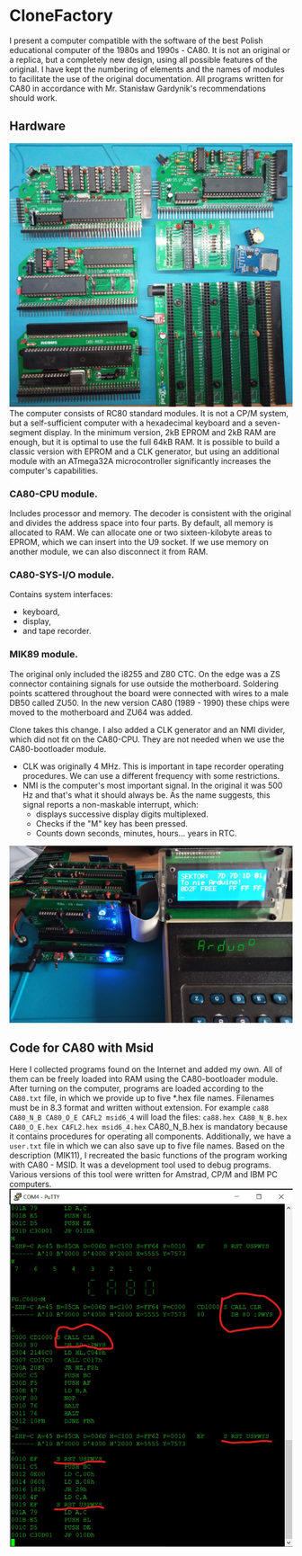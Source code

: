 # CloneFactory

I present a computer compatible with the software of the best Polish educational computer of the 1980s and 1990s - CA80. 
It is not an original or a replica, but a completely new design, using all possible features of the original. 
I have kept the numbering of elements and the names of modules to facilitate the use of the original documentation. 
All programs written for CA80 in accordance with Mr. Stanisław Gardynik's recommendations should work.


## Hardware

![Assembled modules](https://github.com/ZegarNotAvailable/CloneFactory/blob/main/HardWare/Pictures/CA80-modules.jpg)
The computer consists of RC80 standard modules. 
It is not a CP/M system, but a self-sufficient computer with a hexadecimal keyboard and a seven-segment display.
In the minimum version, 2kB EPROM and 2kB RAM are enough, but it is optimal to use the full 64kB RAM.
It is possible to build a classic version with EPROM and a CLK generator, but using an additional module with an ATmega32A microcontroller significantly increases the computer's capabilities.

### CA80-CPU module.

Includes processor and memory. The decoder is consistent with the original and divides the address space into four parts. 
By default, all memory is allocated to RAM. We can allocate one or two sixteen-kilobyte areas to EPROM, which we can insert into the U9 socket. 
If we use memory on another module, we can also disconnect it from RAM.

### CA80-SYS-I/O module.

Contains system interfaces: 
- keyboard,
- display,
- and tape recorder.

### MIK89 module.

The original only included the i8255 and Z80 CTC. On the edge was a ZS connector containing signals for use outside the motherboard. 
Soldering points scattered throughout the board were connected with wires to a male DB50 called ZU50.
In the new version CA80 (1989 - 1990) these chips were moved to the motherboard and ZU64 was added.

Clone takes this change. I also added a CLK generator and an NMI divider, which did not fit on the CA80-CPU.
They are not needed when we use the CA80-bootloader module.

- CLK was originally 4 MHz. This is important in tape recorder operating procedures. We can use a different frequency with some restrictions.
- NMI is the computer's most important signal. In the original it was 500 Hz and that's what it should always be.
  As the name suggests, this signal reports a non-maskable interrupt, which:
  - displays successive display digits multiplexed.
  - Checks if the "M" key has been pressed.
  - Counts down seconds, minutes, hours... years in RTC.

![CA80 during operation.](https://github.com/ZegarNotAvailable/CloneFactory/blob/main/HardWare/Pictures/CA80-RCbus-Flash.jpg)

## Code for CA80 with Msid

Here I collected programs found on the Internet and added my own. All of them can be freely loaded into RAM using the CA80-bootloader module.
After turning on the computer, programs are loaded according to the `CA80.txt` file, in which we provide up to five *.hex file names.
Filenames must be in 8.3 format and written without extension.
For example `ca88 CA80_N_B CA80_O_E CAFL2 msid6_4` will load the files:
`ca88.hex CA80_N_B.hex CA80_O_E.hex CAFL2.hex msid6_4.hex`
CA80_N_B.hex is mandatory because it contains procedures for operating all components.
Additionally, we have a `user.txt` file in which we can also save up to five file names.
Based on the description (MIK11), I recreated the basic functions of the program working with CA80 - MSID. It was a development tool used to debug programs.
Various versions of this tool were written for Amstrad, CP/M and IBM PC computers.
![Poor MSID version.](https://github.com/ZegarNotAvailable/CloneFactory/blob/main/HardWare/Pictures/MSid-proced-sys.jpg)
